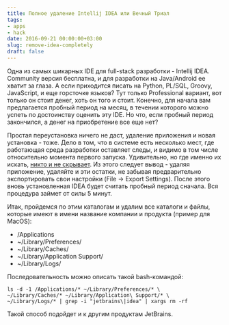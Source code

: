 ```yaml
---
title: Полное удаление Intellij IDEA или Вечный Триал
tags:
- apps
- hack
date: 2016-09-21 00:00:00+03:00
slug: remove-idea-completely
draft: false
---
```


Одна из самых шикарных IDE для full-stack разработки - Intellij IDEA. Community версия бесплатна, и для разработки на Java/Android ее хватит за глаза.
А если приходится писать на Python, PL/SQL, Groovy, JavaScript, и еще горсточке языков? Тут только Professional вариант, вот только он стоит денег, хоть он того и стоит.
Конечно, для начала вам предлагается пробный период на месяц, в течении которого можно успеть по достоинству оценить эту IDE.
Но что, если пробный период закончился, а денег на приобретение все еще нет?

Простая переустановка ничего не даст, удаление приложения и новая установка - тоже. Дело в том, что в системе есть несколько мест, где работающая среда разработки оставляет
следы, и видимо в том числе относительно момента первого запуска. Удивительно, но где именно их искать, [никто и не скрывает](https://intellij-support.jetbrains.com/hc/en-us/articles/206544519-Directories-used-by-the-IDE-to-store-settings-caches-plugins-and-logs). Из этого следует вывод - удаляя приложение, удаляйте и эти остатки, не забывая предварительно экспортировать свои настройки (File -> Export Settings).
После этого вновь установленная IDEA будет считать пробный период сначала. Вся процедура займет от силы 5 минут.

Итак, пройдемся по этим каталогам и удалим все каталоги и файлы, которые имеют в имени название компании и продукта (пример для MacOS):

- /Applications
- ~/Library/Preferences/
- ~/Library/Caches/
- ~/Library/Application Support/
- ~/Library/Logs/

Последовательность можно описать такой bash-командой:

```shell
ls -d -1 /Applications/* ~/Library/Preferences/* \
~/Library/Caches/* ~/Library/Application\ Support/* \
~/Library/Logs/* | grep -i "jetbrains\|idea" | xargs rm -rf
```

Такой способ подойдет и к другим продуктам JetBrains.
